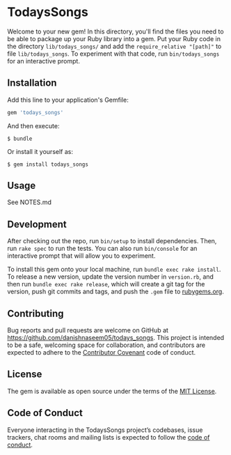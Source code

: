 # TodaysSongs

Welcome to your new gem! In this directory, you'll find the files you need to be able to package up your Ruby library into a gem. Put your Ruby code in the directory `lib/todays_songs/` and add the `require_relative "[path]"` to file `lib/todays_songs`. To experiment with that code, run `bin/todays_songs` for an interactive prompt.

## Installation

Add this line to your application's Gemfile:

```ruby
gem 'todays_songs'
```

And then execute:

    $ bundle

Or install it yourself as:

    $ gem install todays_songs

## Usage

See NOTES.md

## Development

After checking out the repo, run `bin/setup` to install dependencies. Then, run `rake spec` to run the tests. You can also run `bin/console` for an interactive prompt that will allow you to experiment.

To install this gem onto your local machine, run `bundle exec rake install`. To release a new version, update the version number in `version.rb`, and then run `bundle exec rake release`, which will create a git tag for the version, push git commits and tags, and push the `.gem` file to [rubygems.org](https://rubygems.org).

## Contributing

Bug reports and pull requests are welcome on GitHub at https://github.com/danishnaseem05/todays_songs. This project is intended to be a safe, welcoming space for collaboration, and contributors are expected to adhere to the [Contributor Covenant](http://contributor-covenant.org) code of conduct.

## License

The gem is available as open source under the terms of the [MIT License](https://opensource.org/licenses/MIT).

## Code of Conduct

Everyone interacting in the TodaysSongs project’s codebases, issue trackers, chat rooms and mailing lists is expected to follow the [code of conduct](https://github.com/danishnaseem05/todays_songs/blob/master/CODE_OF_CONDUCT.md).
